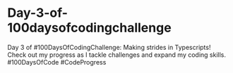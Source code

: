 # Day-3-of-100daysofcodingchallenge
Day 3 of #100DaysOfCodingChallenge: Making strides in Typescripts! Check out my progress as I tackle challenges and expand my coding skills.  #100DaysOfCode #CodeProgress
